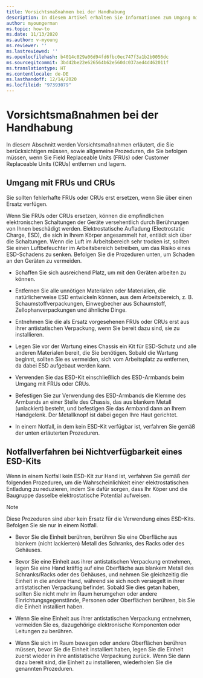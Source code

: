 ```yaml
---
title: Vorsichtsmaßnahmen bei der Handhabung
description: In diesem Artikel erhalten Sie Informationen zum Umgang mit FRUs und CRUs.
author: myoungerman
ms.topic: how-to
ms.date: 11/13/2020
ms.author: v-myoung
ms.reviewer: ''
ms.lastreviewed: ''
ms.openlocfilehash: b4014c029a06d94fd6fbc0ec747f3a1b2b0056dc
ms.sourcegitcommit: 3bd42be22e626564b62e560dc037aed4d462011f
ms.translationtype: HT
ms.contentlocale: de-DE
ms.lasthandoff: 12/14/2020
ms.locfileid: "97393079"
---
```

# <a name="handling-precautions"></a>Vorsichtsmaßnahmen bei der Handhabung

In diesem Abschnitt werden Vorsichtsmaßnahmen erläutert, die Sie berücksichtigen müssen, sowie allgemeine Prozeduren, die Sie befolgen müssen, wenn Sie Field Replaceable Units (FRUs) oder Customer Replaceable Units (CRUs) entfernen und lagern.

## <a name="handling-field-and-customer-replaceable-units"></a>Umgang mit FRUs und CRUs

Sie sollten fehlerhafte FRUs oder CRUs erst ersetzen, wenn Sie über einen Ersatz verfügen.

Wenn Sie FRUs oder CRUs ersetzen, können die empfindlichen elektronischen Schaltungen der Geräte versehentlich durch Berührungen von Ihnen beschädigt werden. Elektrostatische Aufladung (Electrostatic Charge, ESD), die sich in Ihrem Körper angesammelt hat, entlädt sich über die Schaltungen. Wenn die Luft im Arbeitsbereich sehr trocken ist, sollten Sie einen Luftbefeuchter im Arbeitsbereich betreiben, um das Risiko eines ESD-Schadens zu senken. Befolgen Sie die Prozeduren unten, um Schaden an den Geräten zu vermeiden.

-   Schaffen Sie sich ausreichend Platz, um mit den Geräten arbeiten zu können.

-   Entfernen Sie alle unnötigen Materialen oder Materialien, die natürlicherweise ESD entwickeln können, aus dem Arbeitsbereich, z. B. Schaumstoffverpackungen, Einwegbecher aus Schaumstoff, Zellophanverpackungen und ähnliche Dinge.

-   Entnehmen Sie die als Ersatz vorgesehenen FRUs oder CRUs erst aus ihrer antistatischen Verpackung, wenn Sie bereit dazu sind, sie zu installieren.

-   Legen Sie vor der Wartung eines Chassis ein Kit für ESD-Schutz und alle anderen Materialen bereit, die Sie benötigen. Sobald die Wartung beginnt, sollten Sie es vermeiden, sich vom Arbeitsplatz zu entfernen, da dabei ESD aufgebaut werden kann.

-   Verwenden Sie das ESD-Kit einschließlich des ESD-Armbands beim Umgang mit FRUs oder CRUs.

-   Befestigen Sie zur Verwendung des ESD-Armbands die Klemme des Armbands an einer Stelle des Chassis, das aus blankem Metall (unlackiert) besteht, und befestigen Sie das Armband dann an Ihrem Handgelenk. Der Metallknopf ist dabei gegen Ihre Haut gerichtet.

-   In einem Notfall, in dem kein ESD-Kit verfügbar ist, verfahren Sie gemäß der unten erläuterten Prozeduren.

## <a name="emergency-procedures-when-an-esd-kit-is-not-available"></a>Notfallverfahren bei Nichtverfügbarkeit eines ESD-Kits

Wenn in einem Notfall kein ESD-Kit zur Hand ist, verfahren Sie gemäß der folgenden Prozeduren, um die Wahrscheinlichkeit einer elektrostatischen Entladung zu reduzieren, indem Sie dafür sorgen, dass Ihr Köper und die Baugruppe dasselbe elektrostatische Potential aufweisen.

> [!NOTE]
> Diese Prozeduren sind aber kein Ersatz für die Verwendung eines ESD-Kits. Befolgen Sie sie nur in einem Notfall.

-   Bevor Sie die Einheit berühren, berühren Sie eine Oberfläche aus blankem (nicht lackierten) Metall des Schranks, des Racks oder des Gehäuses.

-   Bevor Sie eine Einheit aus ihrer antistatischen Verpackung entnehmen, legen Sie eine Hand kräftig auf eine Oberfläche aus blankem Metall des Schranks/Racks oder des Gehäuses, und nehmen Sie gleichzeitig die Einheit in die andere Hand, während sie sich noch versiegelt in ihrer antistatischen Verpackung befindet. Sobald Sie dies getan haben, sollten Sie nicht mehr im Raum herumgehen oder andere Einrichtungsgegenstände, Personen oder Oberflächen berühren, bis Sie die Einheit installiert haben.

-   Wenn Sie eine Einheit aus ihrer antistatischen Verpackung entnehmen, vermeiden Sie es, dazugehörige elektronische Komponenten oder Leitungen zu berühren.

-   Wenn Sie sich im Raum bewegen oder andere Oberflächen berühren müssen, bevor Sie die Einheit installiert haben, legen Sie die Einheit zuerst wieder in ihre antistatische Verpackung zurück.
    Wenn Sie dann dazu bereit sind, die Einheit zu installieren, wiederholen Sie die genannten Prozeduren.

